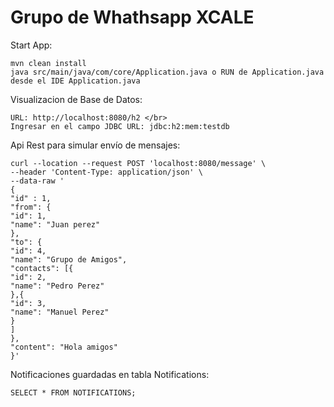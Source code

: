 # Grupo de Whathsapp XCALE

Start App:
```
mvn clean install
java src/main/java/com/core/Application.java o RUN de Application.java desde el IDE Application.java

```

Visualizacion de Base de Datos: </br>
```
URL: http://localhost:8080/h2 </br>
Ingresar en el campo JDBC URL: jdbc:h2:mem:testdb
```

Api Rest para simular envío de mensajes: </br>
```
curl --location --request POST 'localhost:8080/message' \
--header 'Content-Type: application/json' \
--data-raw '
{
"id" : 1,
"from": {
"id": 1,
"name": "Juan perez"
},    
"to": {
"id": 4,
"name": "Grupo de Amigos",
"contacts": [{
"id": 2,
"name": "Pedro Perez"
},{
"id": 3,
"name": "Manuel Perez"
}
]
},
"content": "Hola amigos"
}'
```

Notificaciones guardadas en tabla Notifications:
```
SELECT * FROM NOTIFICATIONS;
```
